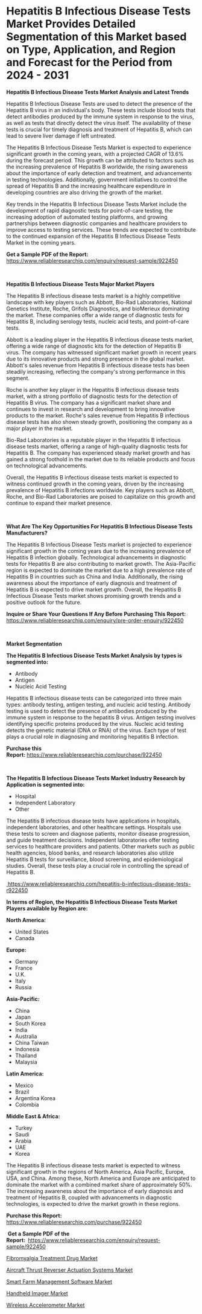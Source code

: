 <p><h1>Hepatitis B Infectious Disease Tests Market Provides Detailed Segmentation of this Market based on Type, Application, and Region and Forecast for the Period from 2024 - 2031</h1></p><p><strong>Hepatitis B Infectious Disease Tests Market Analysis and Latest Trends</strong></p>
<p><p>Hepatitis B Infectious Disease Tests are used to detect the presence of the Hepatitis B virus in an individual's body. These tests include blood tests that detect antibodies produced by the immune system in response to the virus, as well as tests that directly detect the virus itself. The availability of these tests is crucial for timely diagnosis and treatment of Hepatitis B, which can lead to severe liver damage if left untreated.</p><p>The Hepatitis B Infectious Disease Tests Market is expected to experience significant growth in the coming years, with a projected CAGR of 13.6% during the forecast period. This growth can be attributed to factors such as the increasing prevalence of Hepatitis B worldwide, the rising awareness about the importance of early detection and treatment, and advancements in testing technologies. Additionally, government initiatives to control the spread of Hepatitis B and the increasing healthcare expenditure in developing countries are also driving the growth of the market.</p><p>Key trends in the Hepatitis B Infectious Disease Tests Market include the development of rapid diagnostic tests for point-of-care testing, the increasing adoption of automated testing platforms, and growing partnerships between diagnostic companies and healthcare providers to improve access to testing services. These trends are expected to contribute to the continued expansion of the Hepatitis B Infectious Disease Tests Market in the coming years.</p></p>
<p><strong>Get a Sample PDF of the Report:&nbsp;</strong> <a href="https://www.reliableresearchiq.com/enquiry/request-sample/922450">https://www.reliableresearchiq.com/enquiry/request-sample/922450</a></p>
<p>&nbsp;</p>
<p><strong>Hepatitis B Infectious Disease Tests Major Market Players</strong></p>
<p><p>The Hepatitis B infectious disease tests market is a highly competitive landscape with key players such as Abbott, Bio-Rad Laboratories, National Genetics Institute, Roche, Grifols Diagnostics, and bioMerieux dominating the market. These companies offer a wide range of diagnostic tests for Hepatitis B, including serology tests, nucleic acid tests, and point-of-care tests.</p><p>Abbott is a leading player in the Hepatitis B infectious disease tests market, offering a wide range of diagnostic kits for the detection of Hepatitis B virus. The company has witnessed significant market growth in recent years due to its innovative products and strong presence in the global market. Abbott's sales revenue from Hepatitis B infectious disease tests has been steadily increasing, reflecting the company's strong performance in this segment.</p><p>Roche is another key player in the Hepatitis B infectious disease tests market, with a strong portfolio of diagnostic tests for the detection of Hepatitis B virus. The company has a significant market share and continues to invest in research and development to bring innovative products to the market. Roche's sales revenue from Hepatitis B infectious disease tests has also shown steady growth, positioning the company as a major player in the market.</p><p>Bio-Rad Laboratories is a reputable player in the Hepatitis B infectious disease tests market, offering a range of high-quality diagnostic tests for Hepatitis B. The company has experienced steady market growth and has gained a strong foothold in the market due to its reliable products and focus on technological advancements.</p><p>Overall, the Hepatitis B infectious disease tests market is expected to witness continued growth in the coming years, driven by the increasing prevalence of Hepatitis B infections worldwide. Key players such as Abbott, Roche, and Bio-Rad Laboratories are poised to capitalize on this growth and continue to expand their market presence.</p></p>
<p>&nbsp;</p>
<p><strong>What Are The Key Opportunities For Hepatitis B Infectious Disease Tests Manufacturers?</strong></p>
<p><p>The Hepatitis B Infectious Disease Tests market is projected to experience significant growth in the coming years due to the increasing prevalence of Hepatitis B infection globally. Technological advancements in diagnostic tests for Hepatitis B are also contributing to market growth. The Asia-Pacific region is expected to dominate the market due to a high prevalence rate of Hepatitis B in countries such as China and India. Additionally, the rising awareness about the importance of early diagnosis and treatment of Hepatitis B is expected to drive market growth. Overall, the Hepatitis B Infectious Disease Tests market shows promising growth trends and a positive outlook for the future.</p></p>
<p><strong>Inquire or Share Your Questions If Any Before Purchasing This Report:</strong> <a href="https://www.reliableresearchiq.com/enquiry/pre-order-enquiry/922450">https://www.reliableresearchiq.com/enquiry/pre-order-enquiry/922450</a></p>
<p>&nbsp;</p>
<p><strong>Market Segmentation</strong></p>
<p><strong>The Hepatitis B Infectious Disease Tests Market Analysis by types is segmented into:</strong></p>
<p><ul><li>Antibody</li><li>Antigen</li><li>Nucleic Acid Testing</li></ul></p>
<p><p>Hepatitis B infectious disease tests can be categorized into three main types: antibody testing, antigen testing, and nucleic acid testing. Antibody testing is used to detect the presence of antibodies produced by the immune system in response to the hepatitis B virus. Antigen testing involves identifying specific proteins produced by the virus. Nucleic acid testing detects the genetic material (DNA or RNA) of the virus. Each type of test plays a crucial role in diagnosing and monitoring hepatitis B infection.</p></p>
<p><strong>Purchase this Report:&nbsp;</strong><a href="https://www.reliableresearchiq.com/purchase/922450">https://www.reliableresearchiq.com/purchase/922450</a></p>
<p>&nbsp;</p>
<p><strong>The Hepatitis B Infectious Disease Tests Market Industry Research by Application is segmented into:</strong></p>
<p><ul><li>Hospital</li><li>Independent Laboratory</li><li>Other</li></ul></p>
<p><p>The Hepatitis B infectious disease tests have applications in hospitals, independent laboratories, and other healthcare settings. Hospitals use these tests to screen and diagnose patients, monitor disease progression, and guide treatment decisions. Independent laboratories offer testing services to healthcare providers and patients. Other markets such as public health agencies, blood banks, and research laboratories also utilize Hepatitis B tests for surveillance, blood screening, and epidemiological studies. Overall, these tests play a crucial role in controlling the spread of Hepatitis B.</p></p>
<p><a href="https://www.reliableresearchiq.com/hepatitis-b-infectious-disease-tests-r922450">&nbsp;https://www.reliableresearchiq.com/hepatitis-b-infectious-disease-tests-r922450</a></p>
<p><strong>In terms of Region, the Hepatitis B Infectious Disease Tests Market Players available by Region are:</strong></p>
<p>
    <p> <strong> North America: </strong>
        <ul>
            <li>United States</li>
            <li>Canada</li>
        </ul>
        </p> 
    <p> <strong> Europe: </strong>
        <ul>
            <li>Germany</li>
            <li>France</li>
            <li>U.K.</li>
            <li>Italy</li>
            <li>Russia</li>
        </ul>
        </p> 
    <p> <strong> Asia-Pacific: </strong>
        <ul>
            <li>China</li>
            <li>Japan</li>
            <li>South Korea</li>
            <li>India</li>
            <li>Australia</li>
            <li>China Taiwan</li>
            <li>Indonesia</li>
            <li>Thailand</li>
            <li>Malaysia</li>
        </ul>
        </p> 
    <p> <strong> Latin America: </strong>
        <ul>
            <li>Mexico</li>
            <li>Brazil</li>
            <li>Argentina Korea</li>
            <li>Colombia</li>
        </ul>
        </p> 
    <p> <strong> Middle East & Africa: </strong>
        <ul>
            <li>Turkey</li>
            <li>Saudi</li>
            <li>Arabia</li>
            <li>UAE</li>
            <li>Korea</li>
        </ul>
    </p>
    </p>
<p><p>The Hepatitis B infectious disease tests market is expected to witness significant growth in the regions of North America, Asia Pacific, Europe, USA, and China. Among these, North America and Europe are anticipated to dominate the market with a combined market share of approximately 50%. The increasing awareness about the importance of early diagnosis and treatment of Hepatitis B, coupled with advancements in diagnostic technologies, is expected to drive the market growth in these regions.</p></p>
<p><strong>Purchase this Report: </strong><a href="https://www.reliableresearchiq.com/purchase/922450">https://www.reliableresearchiq.com/purchase/922450</a></p>
<p>&nbsp;<strong>Get a Sample PDF of the Report:&nbsp;&nbsp;</strong><a href="https://www.reliableresearchiq.com/enquiry/request-sample/922450">https://www.reliableresearchiq.com/enquiry/request-sample/922450</a></p>
<p><strong></strong></p>
<p><p><a href="https://github.com/ochgvvcj16/Market-Research-Report-List-1/blob/main/fibromyalgia-treatment-drug-market.md">Fibromyalgia Treatment Drug Market</a></p><p><a href="https://medium.com/@charityrice1939/global-aircraft-thrust-reverser-actuation-systems-industry-types-applications-market-players-d67aaa45a253">Aircraft Thrust Reverser Actuation Systems Market</a></p><p><a href="https://github.com/btwcqfvq34/Market-Research-Report-List-2/blob/main/smart-farm-management-software-market.md">Smart Farm Management Software Market</a></p><p><a href="https://medium.com/@jewelmohr25/handheld-imager-market-size-growth-and-industry-analysis-by-market-segmentation-and-regional-a9d41d401f9d">Handheld Imager Market</a></p><p><a href="https://medium.com/@tedbrakus/wireless-accelerometer-market-share-and-new-trends-analysis-by-its-type-application-end-use-and-7647279baae9">Wireless Accelerometer Market</a></p></p>